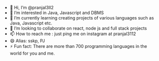- 👋 Hi, I’m @pranjal3II2
- 👀 I’m interested in Java, Javascript and DBMS
- 🌱 I’m currently learning creating projects of various languages such as Java, Javascript etc.
- 💞️ I’m looking to collaborate on react, node js and full stack projects
- 📫 How to reach me : just ping me on instagram at pranjal3112
- 😄 Alias: sskp, PJ
- ⚡ Fun fact: There are more than 700 programming languages in the world for you and me.

<!---
pranjal3II2/pranjal3II2 is a ✨ special ✨ repository because its `README.md` (this file) appears on your GitHub profile.
You can click the Preview link to take a look at your changes.
--->

